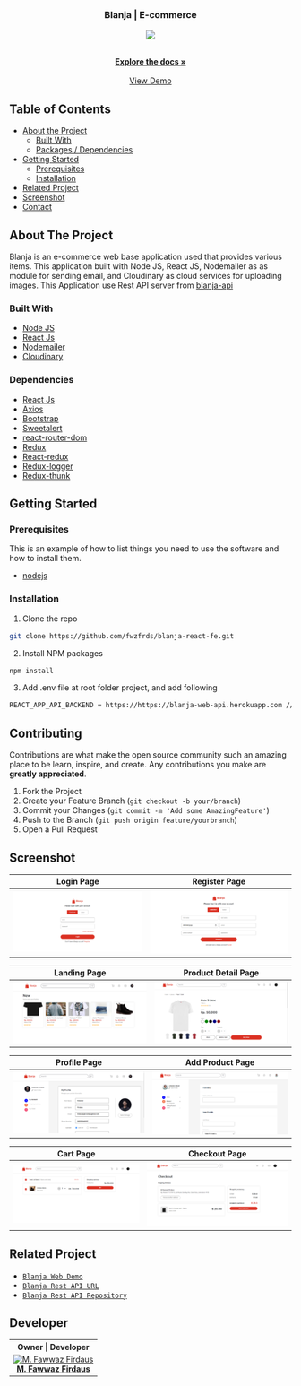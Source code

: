<br />
<p align="center">

  <h3 align="center">Blanja | E-commerce</h3>
  <p align="center">
    <image align="center" width="100" src='https://res.cloudinary.com/wazcomp/image/upload/v1658419835/blanja/logo/blanja-logo_igkoib.png' />
  </p>

  <p align="center">
    <br />
    <a href="https://github.com/fwzfrds/blanja-react-fe"><strong>Explore the docs »</strong></a>
    <br />
    <br />
    <a href="https://blanja-app-fwzfrds.vercel.app/">View Demo</a>
  </p>
</p>



<!-- TABLE OF CONTENTS -->
## Table of Contents

* [About the Project](#about-the-project)
  * [Built With](#built-with)
  * [Packages / Dependencies](#dependencies)
* [Getting Started](#getting-started)
  * [Prerequisites](#prerequisites)
  * [Installation](#installation)
* [Related Project](#related-project)
* [Screenshot](#screenshot)
* [Contact](#contact)



<!-- ABOUT THE PROJECT -->
## About The Project

Blanja is an e-commerce web base application used that provides various items. This application built with Node JS, React JS, Nodemailer as as module for sending email, and Cloudinary as cloud services for uploading images.
This Application use Rest API server from [blanja-api](https://blanja-web-api.herokuapp.com)

### Built With

* [Node JS](https://nodejs.org/en/docs/)
* [React Js](https://reactjs.org)
* [Nodemailer](https://nodemailer.com/about/)
* [Cloudinary](https://cloudinary.com/)

### Dependencies
- [React Js](https://reactjs.org)
- [Axios](https://www.npmjs.com/package/axios)
- [Bootstrap](https://www.npmjs.com/package/bootstrap)
- [Sweetalert](https://www.npmjs.com/package/sweetalert)
- [react-router-dom](https://www.npmjs.com/package/react-router-dom)
- [Redux](https://www.npmjs.com/package/redux)
- [React-redux](https://www.npmjs.com/package/react-redux)
- [Redux-logger](https://www.npmjs.com/package/redux-logger)
- [Redux-thunk](https://www.npmjs.com/search?q=redux-thunk)

<!-- GETTING STARTED -->
## Getting Started

### Prerequisites

This is an example of how to list things you need to use the software and how to install them.

* [nodejs](https://nodejs.org/en/download/)

### Installation

1. Clone the repo
```sh
git clone https://github.com/fwzfrds/blanja-react-fe.git
```
2. Install NPM packages
```sh
npm install
```
3. Add .env file at root folder project, and add following
```sh
REACT_APP_API_BACKEND = https://https://blanja-web-api.herokuapp.com // or use your own

```

<!-- CONTRIBUTING -->
## Contributing

Contributions are what make the open source community such an amazing place to be learn, inspire, and create. Any contributions you make are **greatly appreciated**.

1. Fork the Project
2. Create your Feature Branch (`git checkout -b your/branch`)
3. Commit your Changes (`git commit -m 'Add some AmazingFeature'`)
4. Push to the Branch (`git push origin feature/yourbranch`)
5. Open a Pull Request

<!-- SCREENSHOT -->
## Screenshot
| Login Page | Register Page |
| ------------- | ------------- |
| ![Login](/public/assets/img/screenshot/login.png?raw=true "Login Page") | ![Register](/public/assets/img/screenshot/register.png?raw=true "Register Page")|

| Landing Page  | Product Detail Page |
| ------------- | ------------- |
| ![Landing](/public/assets/img/screenshot/home.png?raw=true "Landing Page") | ![Product Detail](/public/assets/img/screenshot/product-detail.png?raw=true "Product Detail Page") |

| Profile Page | Add Product Page |
| ------------- | ------------- |
| ![Profile](/public/assets/img/screenshot/my-profile.png?raw=true "Profile Page") | ![Add Product](/public/assets/img/screenshot/add-product.png?raw=true "Add Product Page") |

| Cart Page | Checkout Page |
| ------------- | ------------- |
| ![Cart](/public/assets/img/screenshot/cart.png?raw=true "Cart Page") | ![Checkout](/public/assets/img/screenshot/checkout.png?raw=true "Checkout Page") |


<!-- RELATED PROJECT -->
## Related Project
* [`Blanja Web Demo`](https://blanja-app-fwzfrds.vercel.app/)
* [`Blanja Rest API URL`](https://blanja-web-api.herokuapp.com)
* [`Blanja Rest API Repository`](https://github.com/fwzfrds/blanja)

## Developer

<center>
  <table>
    <tr>
      <th>Owner | Developer</th>
    </tr>
    <tr>
      <td align="center">
        <a href="https://github.com/fwzfrds">
          <img width="150" src="https://avatars.githubusercontent.com/u/85775604?v=4" alt="M. Fawwaz Firdaus"><br/>
          <b>M. Fawwaz Firdaus</b>
        </a>
      </td>
    </tr>
  </table>
</center>